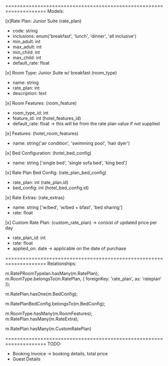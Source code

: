 ====================================================================
Models:

[x]Rate Plan: Junior Suite (rate_plan)
  - code: string
  - inclusions: enum('breakfast', 'lunch', 'dinner', 'all inclusive')
  - min_adult: int
  - max_adult: int
  - min_child: int
  - max_child: int
  - default_rate: float

[x] Room Type: Junior Suite w/ breakfast (room_type)
  - name: string
  - rate_plan: int
  - description: text

[x] Room Features: (room_feature)
  - room_type_id: int
  - feature_id: int (hotel_features_id)
  - default_rate: float -> this will be from the rate plan value if not supplied

[x] Features: (hotel_room_features)
  - name: string('air condition', 'swimming pool', 'hair dyer')

[x] Bed Configuration: (hotel_bed_config)
  - name: string ['single bed', 'single sofa bed', 'king bed']

[x] Rate Plan Bed Config: (rate_plan_bed_config)
  - rate_plan: int (rate_plan.id)
  - bed_config: int (hotel_bed_config.id)

[x] Rate Extras: (rate_extras)
  - name: string ['w/bed', 'w/bed + bfast', 'bed sharing']
  - rate: float

[x] Custom Rate Plan: (custom_rate_plan) -> consist of updated price per day
  - rate_plan_id: int
  - rate: float
  - applied_on: date -> applicable on the date of purchase

====================================================================
Relationships:

m.RatePRoomTypelan.hasMany(m.RatePlan);
m.RoomType.belongsTo(m.RatePlan, {
  foreignKey: 'rate_plan',
  as: 'rateplan'
});

m.RatePlan.hasOne(m.BedConfig);

m.RatePlanBedConfig.belongsTo(m.BedConfig);

m.RoomType.hasMany(m.RoomFeatures);
m.RatePlan.hasMany(m.RateExtra);

m.RatePlan.hasMany(m.CustomRatePlan)

====================================================================
TODO:

- Booking Invoice -> booking details, total price
- Guest Details